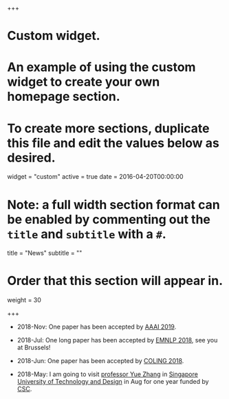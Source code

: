 +++
# Custom widget.
# An example of using the custom widget to create your own homepage section.
# To create more sections, duplicate this file and edit the values below as desired.
widget = "custom"
active = true
date = 2016-04-20T00:00:00

# Note: a full width section format can be enabled by commenting out the `title` and `subtitle` with a `#`.
title = "News"
subtitle = ""

# Order that this section will appear in.
weight = 30

+++
* 2018-Nov: One paper has been accepted by [AAAI 2019](https://aaai.org/Conferences/AAAI-19/).

* 2018-Jul: One long paper has been accepted by [EMNLP 2018](http://emnlp2018.org/), see you at Brussels!

* 2018-Jun: One paper has been accepted by [COLING 2018](http://coling2018.org/).

* 2018-May: I am going to visit [professor Yue Zhang](https://frcchang.github.io/) in [Singapore University of Technology and Design](https://www.sutd.edu.sg/) in Aug for one year funded by [CSC](https://www.csc.edu.cn/).
